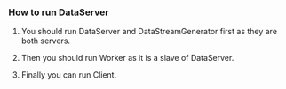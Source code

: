 ### How to run DataServer

1. You should run DataServer and DataStreamGenerator first as they are both servers.

2. Then you should run Worker as it is a slave of DataServer.

3. Finally you can run Client.
